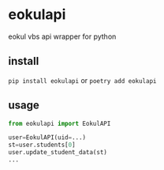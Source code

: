 # eokulapi
eokul vbs api wrapper for python

## install
`pip install eokulapi` or `poetry add eokulapi`

## usage
```python
from eokulapi import EokulAPI

user=EokulAPI(uid=...)
st=user.students[0]
user.update_student_data(st)
...
```